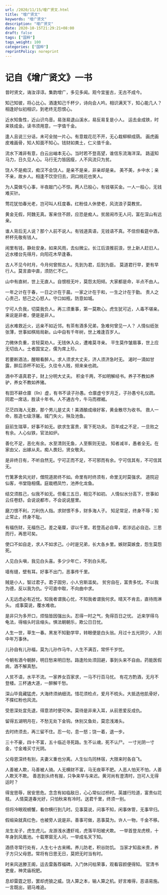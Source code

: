 ```yaml
---
url: /2020/11/15/增广贤文.html
title: "增广贤文"
keywords: "增广贤文"
description: "增广贤文"
date: 2020-10-15T21:29:21+08:00
draft: false
tags: ["国粹"]
tags_weight: 100
categories: ["国粹"]
reprintPolicy: noreprint
---
```


# 记自《增广贤文》一书

昔时贤文，诲汝谆谆。集韵增广，多见多闻。观今宜鉴古，无古不成今。

知己知彼，将心比心。酒逢知己千杯少，诗向会人吟。相识满天下，知心能几人？
相逢好似初相识，到老终无怨恨心。

近水知鱼性，近山识鸟音。易涨易退山溪水，易反易复是小人。
运去金成铁，时来铁成金。读书须用意，一字值千金。

逢人且说三分话，未可全抛一片心。有意栽花花不开，无心栽柳柳成荫。
画虎画皮难画骨，知人知面不知心。钱财如粪土，仁义值千金。

流水下滩非有意，白云出岫本无心。当时若不登高望，谁信东流海洋深。
路遥知马力，日久见人心。马行无力皆因瘦，人不风流只为贫。

饶人不是痴汉，痴汉不会饶人。是亲不是亲，非亲却是亲。
美不美，乡中水；亲不亲，故乡人。相逢不饮空归去，洞口桃花也笑人。

为人莫做亏心事，半夜敲门心不惊。两人已般心，有钱堪买金。一人一般心，无钱难买针。

莺花犹怕春光老，岂可叫人枉度春。红粉佳人休使老，风流浪子莫教贫。

黄金无假，阿魏无真。客来住不顾，应恐是痴人。贫居闹市无人问，富在深山有远亲。

谁人背后无人说？那个人前不说人。有钱道真语，无钱语不真。不信但看筵中酒，杯杯先敬有钱人。

闹里有钱，静处安身。如来风雨，去似微尘。长江后浪推前浪，世上新人赶旧人。
近水楼台先得月，向阳花木早逢春。

古人不见今时月，今月何曾照古人。先到为君，后到为臣。
莫道君行早，更有早行人。莫言直中直，须防仁不仁。

山中有直树，世上无直人。自恨枝无叶，莫怨太阳倾。大家都是命，半点不由人。

一年之计在于春，一日之计在于晨。一家之计在于和，一生之计在于勤。
责人之心责己，怒己之心怒人。守口如瓶，防意如城。

宁可人负我，切莫我负人。再三须重事，第一莫欺心。虎生犹可近，人毒不堪亲。来说是非者，便是是非人。

远水难救近火，远亲不如近邻。有茶有酒多兄弟，急难何曾见一人？
人情似纸张张薄，世事如棋局局新。山中自有千年树，世上难逢百岁人。

力微休负重，言轻莫劝人。无钱休入众，遭难莫寻亲。
平生莫作皱眉事，世上应无切齿人。士者国宝之，儒为席上珍。

若要断酒法，醒眼看醉人。求人须求大丈夫，济人须济急时无。
渴时一滴如甘露，醉后添杯不如无。久往令人贱，频来亲也疏。

酒中不语真君子，财上分明大丈夫。
积金千两，不如明解经书。养子不教如养驴，养女不教如养猪。

有田不耕仓廪（lǐn）虚，有书不读子孙愚。仓廪虚兮岁月乏，子孙愚兮礼仪疏。
同君一席话，胜读十年书。人不通古今，牛马而襟裾。

茫茫四海人无数，那个男儿是丈夫！美酒酿成缘好客，黄金散尽为收书。
救人一命，胜造七级浮屠。城门失火，殃及池鱼。

庭前生瑞草，好事不如无。欲求生富贵，需下死功夫。
百年成之不足，一旦败之有余。人心似铁，官法如炉。

善化不足，恶化有余。水至清则无鱼，人至察则无徒。
知者减半，愚者全无。在家由父，出嫁从夫。痴人畏妇，贤女敬夫。

是非终日有，不听自然无。宁可正而不足，不可邪而有余。宁可信其有，不可信其无。

竹篱茅舍风光好，僧院道房终不如。命里有时终须有，命里无时莫强求。
道院迎仙客，书堂隐相儒。庭栽栖凤竹，池养化龙鱼。

结交须胜己，似我不如无。但看三五日，相见不如初。
人情似水分高下，世事如云任卷舒。会说说都市，不会说说屋里。

磨刀恨不利，刀利伤人指。求财恨不多，财多海人子。
知足常足，终身不辱；知止常止，终身不耻。

有福伤财，无福伤己。差之毫厘，谬以千里。若登高必自卑，若涉远必自迩。三思而行，再思可矣。

使口不如自走，求人不如求己。小时是兄弟，长大各乡里。嫉财莫嫉食，怨生莫怨死。

人见白头嗔，我见白头喜。多少少年亡，不到白头死。

墙有缝，壁有耳。好事不出门，恶事传千里。

贼是小人，智过君子。君子固穷，小人穷斯滥矣。
贫穷自在，富贵多忧。不以我为德，反以我为仇。宁可直中取，不向曲中求。

人无远虑必有近忧。知我者谓我心忧，不知我者谓我何求。晴天不肯去，直待雨淋头。
成事莫说，覆水难收。

是非只为多开口，烦恼皆因强出头。忍得一时之气，免得百日之忧。
近来学得乌龟法，得缩头时且缩头。惧法朝朝乐，欺公日日忧。

人生一世，草生一春。黑发不知勤学早，转眼便是白头翁。月过十五光阴少，人到中年万事休。

儿孙自有儿孙福，莫为儿孙作马牛。人生不满百，常怀千岁忧。

今朝有酒今朝醉，明日愁来明日愁。路逢险处须回避，事到头来不自由。药能医假病，酒不解真愁。

人贫不语，水平不流。一家养女百家求，一马不行百马忧。
有花方酌酒，无月不登楼。三杯通大道，一醉解千愁。

深山毕竟藏猛虎，大海终须纳细流。惜花须检点，爱月不梳头。大抵选他肌骨好，不搽红粉也风流。

受恩深处宜先退，得意浓时便可休。莫待是非来入耳，从前恩爱反成仇。

留得五湖明月在，不愁无处下金钩。休别又鱼处，莫恋浅滩头。

去时终须去，再三留不住。忍一句，息一怒；饶一着，退一步。

三十不豪，四十不富，五十临近寻死路。生不认魂，死不认尸。
一寸光阴一寸金，寸金难买寸光阴。

父母恩深终有别，夫妻义重也分离。人生似鸟同林宿，大限来时各自飞。

人善被人欺，马善被人骑。人无横财不富，马无夜草不肥。人恶人怕天不怕，人善人欺天不欺。
善恶到头终有报，只争来早与来迟。黄河尚有澄清时，岂可人无得运时？

得宠思辱，居安思危。念念有如临敌日，心心常似过桥时。英雄行险道，富贵似花枝。
人情莫道春光好，只怕秋来有冷时。送君千里，终须一别。

但将冷眼观螃蟹，看你横行到几时。见事莫说，问事不知，闲事休管，无事早归。

假缎染就真红色，也被旁人说是非。善事可做，恶事莫为。许人一物，千金不移。

龙生龙子，虎生虎儿。龙游浅水遭虾戏，虎落平阳被犬欺。
一举首登龙虎榜，十年身到风凰池。十载寒窗无人问，一举成名天下知。

酒债寻常行处有，人生七十古来稀。养儿防老，积谷防饥。
当家才知盐米贵，养子方只父母恩。常将有日思无日，莫把无时当有时。

时来风送滕王阁，运去雷轰荐福碑。入门休问枯荣事，观看容颜便得知。
官清书吏廋，神灵庙祝肥。

息却雷霆之怒，罢却虎狼之威。饶人算之本，输人算之机。好言难得，恶语易施。一言既出，驷马难追。
